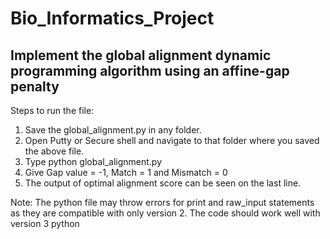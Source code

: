 # Bio_Informatics_Project

## Implement the global alignment dynamic programming algorithm using an affine-gap penalty

Steps to run the file:
1.	Save the global_alignment.py in any folder.
2.	Open Putty or Secure shell and navigate to that folder where you saved the above file.
3.	Type python global_alignment.py
4.	Give Gap value = -1, Match = 1 and Mismatch = 0
5.	The output of optimal alignment score can be seen on the last line.

Note: The python file may throw errors for print and raw_input statements as they are compatible with only version 2. The code should work well with version 3 python


